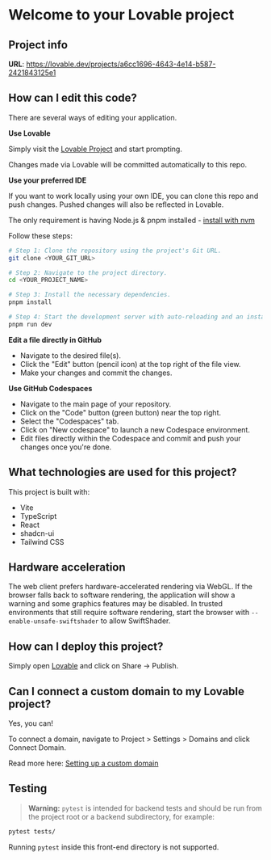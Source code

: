 # Welcome to your Lovable project

## Project info

**URL**: https://lovable.dev/projects/a6cc1696-4643-4e14-b587-2421843125e1

## How can I edit this code?

There are several ways of editing your application.

**Use Lovable**

Simply visit the [Lovable Project](https://lovable.dev/projects/a6cc1696-4643-4e14-b587-2421843125e1) and start prompting.

Changes made via Lovable will be committed automatically to this repo.

**Use your preferred IDE**

If you want to work locally using your own IDE, you can clone this repo and push changes. Pushed changes will also be reflected in Lovable.

The only requirement is having Node.js & pnpm installed - [install with nvm](https://github.com/nvm-sh/nvm#installing-and-updating)

Follow these steps:

```sh
# Step 1: Clone the repository using the project's Git URL.
git clone <YOUR_GIT_URL>

# Step 2: Navigate to the project directory.
cd <YOUR_PROJECT_NAME>

# Step 3: Install the necessary dependencies.
pnpm install

# Step 4: Start the development server with auto-reloading and an instant preview.
pnpm run dev
```

**Edit a file directly in GitHub**

- Navigate to the desired file(s).
- Click the "Edit" button (pencil icon) at the top right of the file view.
- Make your changes and commit the changes.

**Use GitHub Codespaces**

- Navigate to the main page of your repository.
- Click on the "Code" button (green button) near the top right.
- Select the "Codespaces" tab.
- Click on "New codespace" to launch a new Codespace environment.
- Edit files directly within the Codespace and commit and push your changes once you're done.

## What technologies are used for this project?

This project is built with:

- Vite
- TypeScript
- React
- shadcn-ui
- Tailwind CSS

## Hardware acceleration

The web client prefers hardware-accelerated rendering via WebGL. If the browser
falls back to software rendering, the application will show a warning and some
graphics features may be disabled. In trusted environments that still require
software rendering, start the browser with
`--enable-unsafe-swiftshader` to allow SwiftShader.

## How can I deploy this project?

Simply open [Lovable](https://lovable.dev/projects/a6cc1696-4643-4e14-b587-2421843125e1) and click on Share -> Publish.

## Can I connect a custom domain to my Lovable project?

Yes, you can!

To connect a domain, navigate to Project > Settings > Domains and click Connect Domain.

Read more here: [Setting up a custom domain](https://docs.lovable.dev/tips-tricks/custom-domain#step-by-step-guide)

## Testing

> **Warning:** `pytest` is intended for backend tests and should be run from the project root or a backend subdirectory, for example:

```bash
pytest tests/
```

Running `pytest` inside this front-end directory is not supported.
